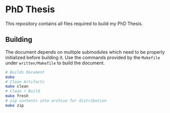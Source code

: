 # PhD Thesis
This repository contains all files required to build my PhD Thesis.

## Building
The document depends on multiple submodules which need to be properly initialized before building
it.
Use the commands provided by the `Makefile` under `written/Makefile` to build the document.

```bash
# Builds Document
make
# Clean Artifacts
make clean
# Clean + Build
make fresh
# zip contents into archive for distribution
make zip
```
